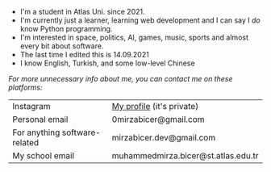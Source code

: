 - I'm a student in Atlas Uni. since 2021.
- I'm currently just a learner, learning web development and I can say I *do* know Python programming.
- I'm interested in space, politics, AI, games, music, sports and almost every bit about software.
- The last time I edited this is 14.09.2021
- I know English, Turkish, and some low-level Chinese

<i>For more unnecessary info about me, you can contact me on these platforms:</i>
<table>
  <tr>
    <td>Instagram</td>
    <td><a href="https://www.instagram.com/mirza.bicer/">My profile</a> (it's private)</td>
  </tr>
  <tr>
    <td>Personal email</td>
    <td>0mirzabicer@gmail.com</td>
  </tr>
  <tr>
    <td>For anything software-related</td>
    <td>mirzabicer.dev@gmail.com</td>
  </tr>
  <tr>
    <td>My school email</td> 
    <td>muhammedmirza.bicer@st.atlas.edu.tr</td>
  </tr>
</table>
